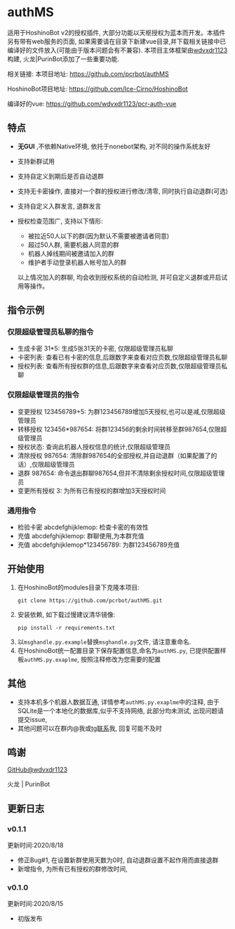 # authMS

适用于HoshinoBot v2的授权插件, 大部分功能以天枢授权为蓝本而开发。本插件另有带有web服务的页面, 如果需要请在目录下新建vue目录,并下载相关链接中已编译好的文件放入(可能由于版本问题会有不兼容). 本项目主体框架由[wdvxdr1123](https://github.com/wdvxdr1123)构建, 火龙|PurinBot添加了一些重要功能. 

相关链接: 
本项目地址: https://github.com/pcrbot/authMS

HoshinoBot项目地址: https://github.com/Ice-Cirno/HoshinoBot

编译好的vue: https://github.com/wdvxdr1123/pcr-auth-vue

## 特点
* **无GUI** ,不依赖Native环境, 依托于nonebot架构, 对不同的操作系统友好
* 支持新群试用
* 支持自定义到期后是否自动退群
* 支持无卡密操作, 直接对一个群的授权进行修改/清零, 同时执行自动退群(可选)
* 支持自定义入群发言, 退群发言
* 授权检查范围广, 支持以下情形:
  * 被拉近50人以下的群(因为默认不需要被邀请者同意)
  * 超过50人群, 需要机器人同意的群
  * 机器人掉线期间被邀请加入的群
  * 维护者手动登录机器人帐号加入的群
  
  以上情况加入的群聊, 均会收到授权系统的自动检测, 并可自定义退群或开启试用等操作。
  
## 指令示例
### 仅限超级管理员私聊的指令
* 生成卡密 31*5: 生成5张31天的卡密, 仅限超级管理员私聊
* 卡密列表: 查看已有卡密的信息,后跟数字来查看对应页数,仅限超级管理员私聊
* 授权列表: 查看所有授权群的信息,后跟数字来查看对应页数,仅限超级管理员私聊

### 仅限超级管理员的指令
* 变更授权 123456789+5: 为群123456789增加5天授权,也可以是减,仅限超级管理员
* 转移授权 123456*987654: 将群123456的剩余时间转移至群987654,仅限超级管理员
* 授权状态: 查询此机器人授权信息的统计,仅限超级管理员
* 清除授权 987654: 清除群987654的全部授权,并自动退群（如果配置了的话）,仅限超级管理员
* 退群 987654: 命令退出群聊987654,但并不清除剩余授权时间,仅限超级管理员
* 变更所有授权 3: 为所有已有授权的群增加3天授权时间

### 通用指令
* 检验卡密 abcdefghijklemop: 检查卡密的有效性
* 充值 abcdefghijklemop: 群聊使用,为本群充值
* 充值 abcdefghijklemop*123456789: 为群123456789充值

## 开始使用

1. 在HoshinoBot的modules目录下克隆本项目:
   ```
   git clone https://github.com/pcrbot/authMS.git
   ```
2. 安装依赖, 如下载过慢建议清华镜像: 
   ```
   pip install -r requirements.txt
   ```
3. 以`msghandle.py.example`替换`msghandle.py`文件, 请注意重命名. 
4. 在HoshinoBot统一配置目录下保存配置信息,命名为`authMS.py`, 已提供配置样板`authMS.py.exaplme`, 按照注释修改为您需要的配置


## 其他
* 支持本机多个机器人数据互通, 详情参考`authMS.py.exaplme`中的注释, 由于SQLite是一个本地化的数据库,似乎不支持网络, 此部分均未测试, 出现问题请提交issue, 
* 其他问题可以在群内@我或[tg联系](https://t.me/Sun_Xiao_Chuan)我, 回复可能不及时
## 鸣谢
[GitHub@wdvxdr1123](https://github.com/wdvxdr1123)

火龙 | PurinBot

## 更新日志

### v0.1.1
更新时间:2020/8/18
* 修正Bug#1, 在设置新群使用天数为0时, 自动退群设置不起作用而直接退群
* 新增指令, 为所有已有授权的群修改时间,

### v0.1.0
更新时间:2020/8/15
* 初版发布